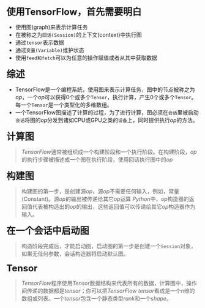 <font size=5><b>使用TensorFlow，首先需要明白</b></font>
+ 使用图(graph)来表示计算任务
+ 在被称之为<code>回话(Session)</code>的上下文(context)中执行图
+ 通过<code>tensor</code>表示数据
+ 通过<code>变量(Variable)</code>维护状态
+ 使用<code>feed和fetch</code>可以为任意的操作赋值或者从其中获取数据

<font size=5><b>综述</b></font>
 + TensorFlow是一个编程系统，使用图来表示计算任务，图中的节点被称之为*op*，一个*op*可以获得0个或多个<code>Tensor</code>，执行计算，产生0个或多个<code>Tensor</code>。每一个<code>Tensor</code>是一个类型化的多维数组。
 + 一个TensorFlow图描述了计算的过程，为了进行计算，图必须在<code>会话</code>里被启动<code>会话</code>将图的*op*分发到诸如CPU或GPU之类的<code>设备</code>上，同时提供执行*op*的方法。
 
<font size=5><b>计算图</b></font>
> *TensorFlow*通常被组织成一个构建阶段和一个执行阶段。在构建阶段，*op*的执行步骤被描述成一个图在执行阶段，使用回话执行图中的*op*

<font size=5><b>构建图</b></font>
> 构建图的第一步，是创建源*op*，源*op*不需要任何输入，例如，常量(Constant)。源*op*的输出被传递给其它*op*运算
> *Python*中，*op*构造器的返回值代表被构造出的*op*的输出，这些返回值可以传递给其它*op*构造器作为输入。

<font size=5><b>在一个会话中启动图</b></font>
> 构造阶段完成后，才能启动图，启动图的第一步是创建一个<code>Session</code>对象，如果无任何参数，会话构造器将启动默认图。

<font size=5><b>Tensor</b></font>
> *TensorFlow*程序使用*Tensor*数据结构来代表所有的数据，计算图中，操作间传递的数据都是*tensor*；你可以把*TensorFlow tensor*看成是一个*n*维的数组或列表。一个*tensor*包含一个静态类型*rank*和一个*shape*。